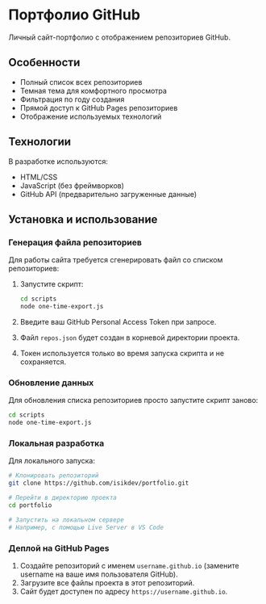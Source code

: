 # Портфолио GitHub

Личный сайт-портфолио с отображением репозиториев GitHub.

## Особенности

- Полный список всех репозиториев
- Темная тема для комфортного просмотра
- Фильтрация по году создания
- Прямой доступ к GitHub Pages репозиториев
- Отображение используемых технологий

## Технологии

В разработке используются:
- HTML/CSS
- JavaScript (без фреймворков)
- GitHub API (предварительно загруженные данные)

## Установка и использование

### Генерация файла репозиториев

Для работы сайта требуется сгенерировать файл со списком репозиториев:

1. Запустите скрипт:
   ```bash
   cd scripts
   node one-time-export.js
   ```

2. Введите ваш GitHub Personal Access Token при запросе.
3. Файл `repos.json` будет создан в корневой директории проекта.
4. Токен используется только во время запуска скрипта и не сохраняется.

### Обновление данных

Для обновления списка репозиториев просто запустите скрипт заново:

```bash
cd scripts
node one-time-export.js
```

### Локальная разработка

Для локального запуска:

```bash
# Клонировать репозиторий
git clone https://github.com/isikdev/portfolio.git

# Перейти в директорию проекта
cd portfolio

# Запустить на локальном сервере
# Например, с помощью Live Server в VS Code
```

### Деплой на GitHub Pages

1. Создайте репозиторий с именем `username.github.io` (замените username на ваше имя пользователя GitHub).
2. Загрузите все файлы проекта в этот репозиторий.
3. Сайт будет доступен по адресу `https://username.github.io`.
